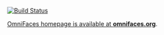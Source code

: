[![Build Status](https://travis-ci.org/omnifaces/omnifaces.svg?branch=develop)](https://travis-ci.org/omnifaces/omnifaces)

[OmniFaces homepage is available at **omnifaces.org**](http://omnifaces.org).
